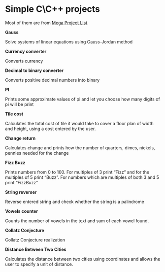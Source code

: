# Simple C\C++ projects

Most of them are from [Mega Project List](https://github.com/karan/projects).

**Gauss**

Solve systems of linear equations using Gauss-Jordan method

**Currency converter**

Converts currency

**Decimal to binary converter**

Converts positive decimal numbers into binary

**PI**

Prints some approximate values of pi and let you choose how many digits of pi will be print 

**Tile cost**

Calculates the total cost of tile it would take to cover a floor plan of width and height, using a cost entered by the user.

**Change return**

Calculates change and prints how the number of quarters, dimes, nickels, pennies needed for the change 

**Fizz Buzz**

Prints numbers from 0 to 100. For multiples of 3 print “Fizz” and for the multiples of 5 print “Buzz”. 
For numbers which are multiples of both 3 and 5 print “FizzBuzz”

**String reverser**

Reverse entered string and check whether the string is a palindrome

**Vowels counter**

Counts the number of vowels in the text and sum of each vowel found.

**Collatz Conjecture**

Collatz Conjecture realization

**Distance Between Two Cities**

Calculates the distance between two cities using coordinates and allows the user to specify a unit of distance.